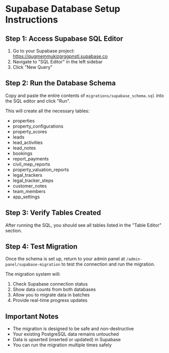# Supabase Database Setup Instructions

## Step 1: Access Supabase SQL Editor
1. Go to your Supabase project: https://qugmemmukizgrggpnstl.supabase.co
2. Navigate to "SQL Editor" in the left sidebar
3. Click "New Query"

## Step 2: Run the Database Schema
Copy and paste the entire contents of `migrations/supabase_schema.sql` into the SQL editor and click "Run".

This will create all the necessary tables:
- properties
- property_configurations  
- property_scores
- leads
- lead_activities
- lead_notes
- bookings
- report_payments
- civil_mep_reports
- property_valuation_reports
- legal_trackers
- legal_tracker_steps
- customer_notes
- team_members
- app_settings

## Step 3: Verify Tables Created
After running the SQL, you should see all tables listed in the "Table Editor" section.

## Step 4: Test Migration
Once the schema is set up, return to your admin panel at `/admin-panel/supabase-migration` to test the connection and run the migration.

The migration system will:
1. Check Supabase connection status
2. Show data counts from both databases
3. Allow you to migrate data in batches
4. Provide real-time progress updates

## Important Notes
- The migration is designed to be safe and non-destructive
- Your existing PostgreSQL data remains untouched
- Data is upserted (inserted or updated) in Supabase
- You can run the migration multiple times safely